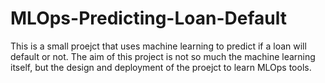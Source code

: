 # MLOps-Predicting-Loan-Default
This is a small proejct that uses machine learning to predict if a loan will default or not. The aim of this project is not so much the machine learning itself, but the design and deployment of the proejct to learn MLOps tools. 
